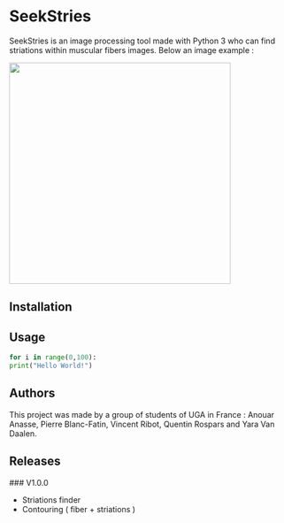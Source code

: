 
# SeekStries
SeekStries is an image processing tool made with Python 3 who can find striations within muscular fibers images. 
Below an image example : 


<img src="https://i.imgur.com/mHUT2aY.jpg" width="400"/>

## Installation

## Usage

```python
for i in range(0,100):
print("Hello World!")
```

## Authors
This project was made by a group of students of UGA in France : 
Anouar Anasse, Pierre Blanc-Fatin, Vincent Ribot, Quentin Rospars and Yara Van Daalen. 
	
## Releases
### V1.0.0
 - Striations finder
 - Contouring ( fiber + striations )

